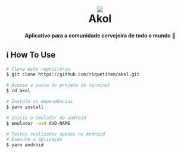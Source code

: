 <h1 align="center">
    <img src="https://i.imgur.com/m6WxjbC.png">
    <br>
    Akol
</h1>

<h4 align="center">
    Aplicativo para a comunidade cervejeira de todo o mundo 🍻
</h4>

<p align="justify"></p>

## :information_source: How To Use

```bash
# Clone este repositório
$ git clone https://github.com/riquetinem/akol.git

# Acesse a pasta do projeto no terminal
$ cd akol

# Instale as dependências
$ yarn install

# Inicie o emulador do android
$ emulator -avd AVD-NAME

# Testes realizados apenas no Android
# Execute a aplicação
$ yarn android
```
